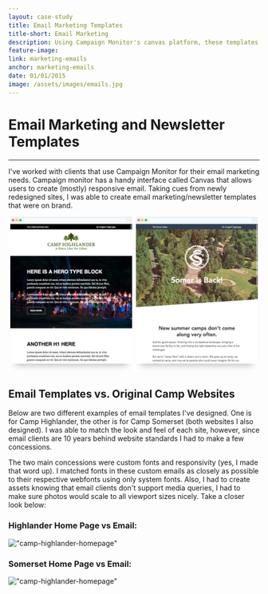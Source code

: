```yaml
---
layout: case-study
title: Email Marketing Templates
title-short: Email Marketing
description: Using Campaign Monitor's canvas platform, these templates were created for client email marketing and newsletter purposes. Brand consistency was a must!
feature-image:
link: marketing-emails
anchor: marketing-emails
date: 01/01/2015
image: /assets/images/emails.jpg
---
```


# Email Marketing and Newsletter Templates
---

I've worked with clients that use Campaign Monitor for their email marketing needs. Campaign monitor has a handy interface called Canvas that allows users to create (mostly) responsive email. Taking cues from newly redesigned sites, I was able to create email marketing/newsletter templates that were on brand.

!["camplaing-monitory-email-templates"](/assets/images/campaign-monitor-email-templates.png)

## Email Templates vs. Original Camp Websites

Below are two different examples of email templates I've designed. One is for Camp Highlander, the other is for Camp Somerset (both websites I also designed). I was able to match the look and feel of each site, however, since email clients are 10 years behind website standards I had to make a few concessions.

The two main concessions were custom fonts and responsivity (yes, I made that word up). I matched fonts in these custom emails as closely as possible to their respective webfonts using only system fonts. Also, I had to create assets knowing that email clients don't support media queries, I had to make sure photos would scale to all viewport sizes nicely. Take a closer look below:

### Highlander Home Page vs Email:
!["camp-highlander-homepage"](/assets/images/highlander-homepage-and-email.png)

### Somerset Home Page vs Email:
!["camp-highlander-homepage"](/assets/images/somerset-homepage-and-email.png)
